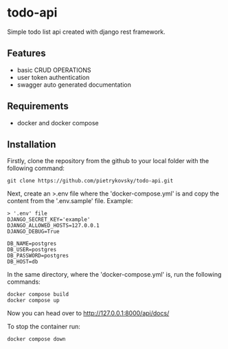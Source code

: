 # todo-api
Simple todo list api created with django rest framework.

## Features
* basic CRUD OPERATIONS
* user token authentication
* swagger auto generated documentation

## Requirements
* docker and docker compose

## Installation
Firstly, clone the repository from the github to your local folder with the following command:
```
git clone https://github.com/pietrykovsky/todo-api.git
```

Next, create an >.env file where the 'docker-compose.yml' is and copy the content from the '.env.sample' file. Example:
```
> '.env' file
DJANGO_SECRET_KEY='example'
DJANGO_ALLOWED_HOSTS=127.0.0.1
DJANGO_DEBUG=True

DB_NAME=postgres
DB_USER=postgres
DB_PASSWORD=postgres
DB_HOST=db
```

In the same directory, where the 'docker-compose.yml' is, run the following commands:
```
docker compose build
docker compose up
```

Now you can head over to http://127.0.0.1:8000/api/docs/

To stop the container run:
```
docker compose down
```
